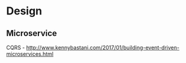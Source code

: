 # Design
## Microservice
CQRS - http://www.kennybastani.com/2017/01/building-event-driven-microservices.html
